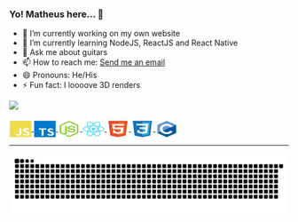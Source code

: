 ### Yo! Matheus here... 👋

- 🔭 I’m currently working on my own website
- 🌱 I’m currently learning NodeJS, ReactJS and React Native
- 💬 Ask me about guitars
- 📫 How to reach me: [Send me an email](<mailto: dev.matheus.melo@gmail.com>)
- 😄 Pronouns: He/His
- ⚡ Fun fact: I loooove 3D renders

<div>
  <a href="https://github.com/mathmelo">
  <img height="180em" src="https://github-readme-stats.vercel.app/api/top-langs/?username=melosso&layout=compact&langs_count=7&theme=radical"/>
</div>
<div style="display: inline_block"><br>
  <img align="center" alt="Meloso-Js" height="30" width="40" src="https://raw.githubusercontent.com/devicons/devicon/master/icons/javascript/javascript-plain.svg">
  <img align="center" alt="Meloso-Ts" height="30" width="40" src="https://raw.githubusercontent.com/devicons/devicon/master/icons/typescript/typescript-plain.svg">
  <img align="center" alt="Meloso-Ts" height="30" width="40" src="https://raw.githubusercontent.com/devicons/devicon/master/icons/nodejs/nodejs-original.svg">
  <img align="center" alt="Meloso-React" height="30" width="40" src="https://raw.githubusercontent.com/devicons/devicon/master/icons/react/react-original.svg">
  <img align="center" alt="Meloso-HTML" height="30" width="40" src="https://raw.githubusercontent.com/devicons/devicon/master/icons/html5/html5-original.svg">
  <img align="center" alt="Meloso-CSS" height="30" width="40" src="https://raw.githubusercontent.com/devicons/devicon/master/icons/css3/css3-original.svg">
  <img align="center" alt="Meloso-C" height="30" width="40" src="https://raw.githubusercontent.com/devicons/devicon/master/icons/c/c-original.svg">
</div>
  
---
![Snake animation](https://github.com/mathmelo/mathmelo/blob/output/github-contribution-grid-snake.svg)
